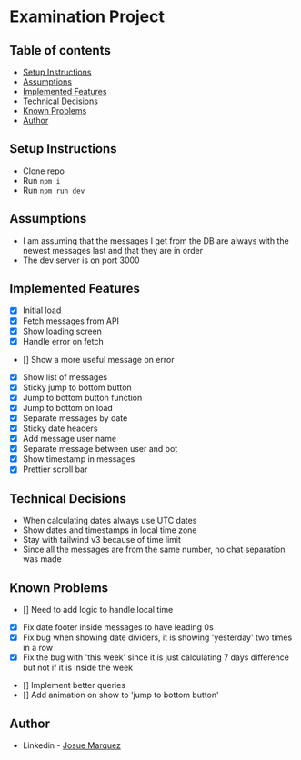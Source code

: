 # Examination Project

## Table of contents

-   [Setup Instructions](#setup-instructions)
-   [Assumptions](#assumptions)
-   [Implemented Features](#implemented-features)
-   [Technical Decisions](#technical-decisions)
-   [Known Problems](#known-problems)
-   [Author](#author)

## Setup Instructions

-   Clone repo
-   Run `npm i`
-   Run `npm run dev`

## Assumptions

-   I am assuming that the messages I get from the DB are always with the newest messages last and that they are in order
-   The dev server is on port 3000

## Implemented Features

-   [x] Initial load
-   [x] Fetch messages from API
-   [x] Show loading screen
-   [x] Handle error on fetch
-   [] Show a more useful message on error
-   [x] Show list of messages
-   [x] Sticky jump to bottom button
-   [x] Jump to bottom button function
-   [x] Jump to bottom on load
-   [x] Separate messages by date
-   [x] Sticky date headers
-   [x] Add message user name
-   [x] Separate message between user and bot
-   [x] Show timestamp in messages
-   [x] Prettier scroll bar

## Technical Decisions

-   When calculating dates always use UTC dates
-   Show dates and timestamps in local time zone
-   Stay with tailwind v3 because of time limit
-   Since all the messages are from the same number, no chat separation was made

## Known Problems

-   [] Need to add logic to handle local time
-   [x] Fix date footer inside messages to have leading 0s
-   [x] Fix bug when showing date dividers, it is showing 'yesterday' two times in a row
-   [x] Fix the bug with 'this week' since it is just calculating 7 days difference but not if it is inside the week
-   [] Implement better queries
-   [] Add animation on show to 'jump to bottom button'

## Author

-   Linkedin - [Josue Marquez](https://www.linkedin.com/in/josuemarquez/)
